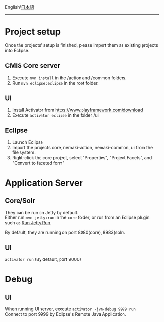 English/[日本語](https://github.com/aegif/NemakiWare/wiki/%E9%96%8B%E7%99%BA_-Eclipse%E3%81%A7%E3%81%AE%E9%96%8B%E7%99%BA) 
***
# Project setup
Once the projects' setup is finished, please import them as existing projects into Eclipse.  

## CMIS Core server
1. Execute ```mvn install``` in the /action and /common folders.
2. Run ```mvn eclipse:eclipse``` in the root folder.

## UI
1. Install Activator from https://www.playframework.com/download
2. Execute ```activator eclipse``` in the folder /ui

## Eclipse
1. Launch Eclipse
2. Import the projects core, nemaki-action, nemaki-common, ui from the file system.
3. Right-click the core project, select "Properties", "Project Facets", and "Convert to faceted form"

# Application Server
## Core/Solr
They can be run on Jetty by default.  
Either run `mvn jetty:run` in the `core` folder, or run from an Eclipse plugin such as [Run Jetty Run](https://code.google.com/p/run-jetty-run/).

By default, they are running on port 8080(core), 8983(solr).  

## UI
```activator run``` (By default, port 9000)

# Debug
## UI
When running UI server, execute ```activator -jvm-debug 9999 run```  
Connect to port 9999 by Eclipse's Remote Java Application.